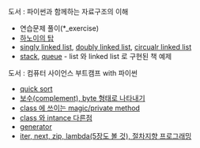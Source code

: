 
도서 : 파이썬과 함께하는 자료구조의 이해  
- 연습문제 풀이(*_exercise)
- [하노이의 탑](https://github.com/kimdohwan/BookStudy/blob/master/data_structure_with_python/01_exercise.ipynb)
- [singly linked list](https://github.com/kimdohwan/BookStudy/blob/master/data_structure_with_python/02_linked_list/singly_linked_list.ipynb), [doubly linked list](https://github.com/kimdohwan/BookStudy/blob/master/data_structure_with_python/02_linked_list/doubly_linked_list.ipynb), [circualr linked list](https://github.com/kimdohwan/BookStudy/blob/master/data_structure_with_python/02_linked_list/circular_linked_list.ipynb)
- [stack](https://github.com/kimdohwan/BookStudy/blob/master/data_structure_with_python/03_stack_queue_deque/stack.ipynb), [queue](https://github.com/kimdohwan/BookStudy/blob/master/data_structure_with_python/03_stack_queue_deque/queue.ipynb) - list 와 linked list 로 구현된 책 예제



도서 : 컴퓨터 사이언스 부트캠프 with 파이썬  
- [quick sort](https://github.com/kimdohwan/BookStudy/blob/master/computer_sience_bootcamp_with_python/10_algorithm/quick_sort.ipynb)
- [보수(complement), byte 형태로 나타내기](https://github.com/kimdohwan/BookStudy/blob/master/computer_sience_bootcamp_with_python/2_to_4/2_complement_and_bytes.ipynb)
- [class 에 쓰이는 magic/private method](https://github.com/kimdohwan/BookStudy/blob/master/computer_sience_bootcamp_with_python/6_object_oriented_programming/magic_method_with_class.ipynb)
- [class 와 intance 다른점](https://github.com/kimdohwan/BookStudy/blob/master/computer_sience_bootcamp_with_python/6_object_oriented_programming/difference_class_and_instance.ipynb)
- [generator](https://github.com/kimdohwan/BookStudy/blob/master/computer_sience_bootcamp_with_python/6_object_oriented_programming/generator.ipynb)
- [iter, next, zip, lambda(5장도 볼 것), 절차지향 프로그래밍](https://github.com/kimdohwan/BookStudy/blob/master/computer_sience_bootcamp_with_python/6_object_oriented_programming/procedure_programming.ipynb)


